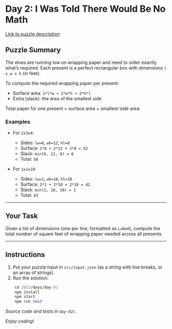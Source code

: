 # Day 2: I Was Told There Would Be No Math

[Link to puzzle description](https://adventofcode.com/2015/day/2)

## Puzzle Summary

The elves are running low on wrapping paper and need to order exactly what’s required. Each present is a perfect rectangular box with dimensions `l x w x h` (in feet).

To compute the required wrapping paper per present:
- Surface area: `2*l*w + 2*w*h + 2*h*l`
- Extra (slack): the area of the smallest side

Total paper for one present = surface area + smallest-side area.

### Examples

- For `2x3x4`:  
  - Sides: `lw=6`, `wh=12`, `hl=8`  
  - Surface: `2*6 + 2*12 + 2*8 = 52`  
  - Slack: `min(6, 12, 8) = 6`  
  - Total: `58`

- For `1x1x10`:  
  - Sides: `lw=1`, `wh=10`, `hl=10`  
  - Surface: `2*1 + 2*10 + 2*10 = 42`  
  - Slack: `min(1, 10, 10) = 1`  
  - Total: `43`

---

## Your Task

Given a list of dimensions (one per line, formatted as `LxWxH`), compute the total number of square feet of wrapping paper needed across all presents.

---

## Instructions

1. Put your puzzle input in `src/input.json` (as a string with line breaks, or an array of strings).
2. Run the solution:

```ruby
    cd 2015/days/day-02
    npm install
    npm start
    npm run test
```

_Source code and tests in `day-02/`._

_Enjoy coding!_

